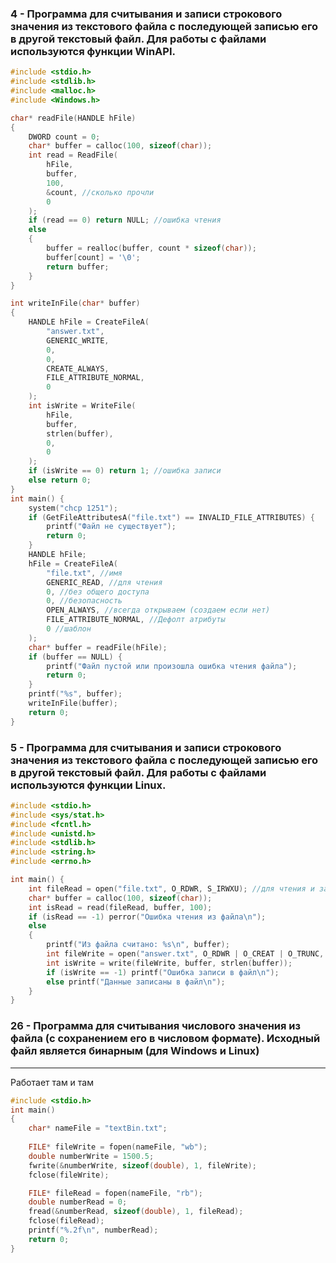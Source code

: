 ### 4 - Программа для считывания и записи строкового значения из текстового файла с последующей записью его в другой текстовый файл. Для работы с файлами используются функции WinAPI.

```C
#include <stdio.h>
#include <stdlib.h>
#include <malloc.h>
#include <Windows.h>

char* readFile(HANDLE hFile)
{
	DWORD count = 0;
	char* buffer = calloc(100, sizeof(char));
	int read = ReadFile(
		hFile,
		buffer,
		100,
		&count, //сколько прочли
		0
	);
	if (read == 0) return NULL; //ошибка чтения
	else
	{
		buffer = realloc(buffer, count * sizeof(char));
		buffer[count] = '\0';
		return buffer;
	}
}

int writeInFile(char* buffer)
{
	HANDLE hFile = CreateFileA(
		"answer.txt",
		GENERIC_WRITE,
		0,
		0,
		CREATE_ALWAYS,
		FILE_ATTRIBUTE_NORMAL,
		0
	);
	int isWrite = WriteFile(
		hFile,
		buffer,
		strlen(buffer),
		0,
		0
	);
	if (isWrite == 0) return 1; //ошибка записи
	else return 0;
}
int main() {
	system("chcp 1251");
	if (GetFileAttributesA("file.txt") == INVALID_FILE_ATTRIBUTES) {
		printf("Файл не существует");
		return 0;
	}
	HANDLE hFile;
	hFile = CreateFileA(
		"file.txt", //имя
		GENERIC_READ, //для чтения
		0, //без общего доступа
		0, //безопасность
		OPEN_ALWAYS, //всегда открываем (создаем если нет)
		FILE_ATTRIBUTE_NORMAL, //Дефолт атрибуты
		0 //шаблон
	);
	char* buffer = readFile(hFile);
	if (buffer == NULL) {
		printf("Файл пустой или произошла ошибка чтения файла");
		return 0;
	}
	printf("%s", buffer);
	writeInFile(buffer);
	return 0;
}
```

### 5 - Программа для считывания и записи строкового значения из текстового файла с последующей записью его в другой текстовый файл. Для работы с файлами используются функции Linux.

```C
#include <stdio.h>
#include <sys/stat.h>
#include <fcntl.h>
#include <unistd.h>
#include <stdlib.h>
#include <string.h>
#include <errno.h>

int main() {
	int fileRead = open("file.txt", O_RDWR, S_IRWXU); //для чтения и записи
	char* buffer = calloc(100, sizeof(char));
	int isRead = read(fileRead, buffer, 100);
	if (isRead == -1) perror("Ошибка чтения из файла\n");
	else
	{
		printf("Из файла считано: %s\n", buffer);
		int fileWrite = open("answer.txt", O_RDWR | O_CREAT | O_TRUNC, S_IRWXU);
		int isWrite = write(fileWrite, buffer, strlen(buffer));
		if (isWrite == -1) printf("Ошибка записи в файл\n");
		else printf("Данные записаны в файл\n");
	}
}
```

### 26 - Программа для считывания числового значения из файла (с сохранением его в числовом формате). Исходный файл является бинарным (для Windows и Linux)

---
Работает там и там
```C
#include <stdio.h>
int main()
{
	char* nameFile = "textBin.txt";
	
	FILE* fileWrite = fopen(nameFile, "wb");
	double numberWrite = 1500.5;
	fwrite(&numberWrite, sizeof(double), 1, fileWrite);
	fclose(fileWrite);

	FILE* fileRead = fopen(nameFile, "rb");
	double numberRead = 0;
	fread(&numberRead, sizeof(double), 1, fileRead);
	fclose(fileRead);
	printf("%.2f\n", numberRead);
	return 0;
}
```
